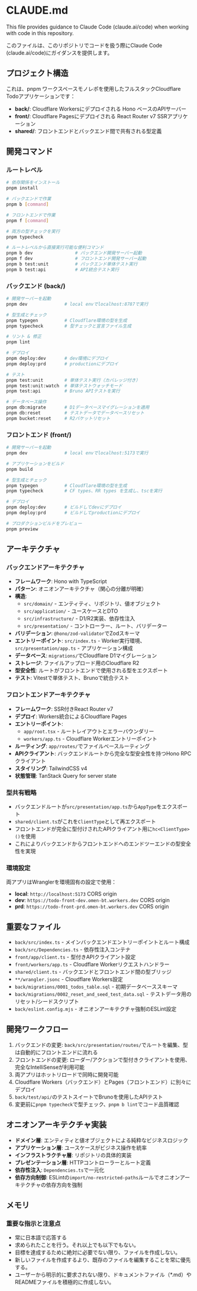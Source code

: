 # CLAUDE.md

This file provides guidance to Claude Code (claude.ai/code) when working with code in this repository.

このファイルは、このリポジトリでコードを扱う際にClaude Code (claude.ai/code)にガイダンスを提供します。

## プロジェクト構造

これは、pnpm ワークスペースモノレポを使用したフルスタックCloudflare Todoアプリケーションです：

- **back/**: Cloudflare Workersにデプロイされる Hono ベースのAPIサーバー
- **front/**: Cloudflare Pagesにデプロイされる React Router v7 SSRアプリケーション
- **shared/**: フロントエンドとバックエンド間で共有される型定義

## 開発コマンド

### ルートレベル
```bash
# 依存関係をインストール
pnpm install

# バックエンドで作業
pnpm b [command]

# フロントエンドで作業
pnpm f [command]

# 両方の型チェックを実行
pnpm typecheck

# ルートレベルから直接実行可能な便利コマンド
pnpm b dev                # バックエンド開発サーバー起動
pnpm f dev                # フロントエンド開発サーバー起動
pnpm b test:unit          # バックエンド単体テスト実行
pnpm b test:api           # API統合テスト実行
```

### バックエンド (back/)
```bash
# 開発サーバーを起動
pnpm dev              # local envでlocalhost:8787で実行

# 型生成とチェック
pnpm typegen          # Cloudflare環境の型を生成
pnpm typecheck        # 型チェックと宣言ファイル生成

# リント & 修正
pnpm lint

# デプロイ
pnpm deploy:dev       # dev環境にデプロイ
pnpm deploy:prd       # productionにデプロイ

# テスト
pnpm test:unit        # 単体テスト実行（カバレッジ付き）
pnpm test:unit:watch  # 単体テストウォッチモード
pnpm test:api         # Bruno APIテストを実行

# データベース操作
pnpm db:migrate       # D1データベースマイグレーションを適用
pnpm db:reset         # テストデータでデータベースリセット
pnpm bucket:reset     # R2バケットリセット
```

### フロントエンド (front/)
```bash
# 開発サーバーを起動
pnpm dev              # local envでlocalhost:5173で実行

# アプリケーションをビルド
pnpm build

# 型生成とチェック
pnpm typegen          # Cloudflare環境の型を生成
pnpm typecheck        # CF types、RR types を生成し、tscを実行

# デプロイ
pnpm deploy:dev       # ビルドしてdevにデプロイ
pnpm deploy:prd       # ビルドしてproductionにデプロイ

# プロダクションビルドをプレビュー
pnpm preview
```

## アーキテクチャ

### バックエンドアーキテクチャ
- **フレームワーク**: Hono with TypeScript
- **パターン**: オニオンアーキテクチャ（関心の分離が明確）
- **構造**: 
  - `src/domain/` - エンティティ、リポジトリ、値オブジェクト
  - `src/application/` - ユースケースとDTO
  - `src/infrastructure/` - D1/R2実装、依存性注入
  - `src/presentation/` - コントローラー、ルート、バリデーター
- **バリデーション**: `@hono/zod-validator`でZodスキーマ
- **エントリーポイント**: `src/index.ts` - Worker実行環境、`src/presentation/app.ts` - アプリケーション構成
- **データベース**: `migrations/`でCloudflare D1マイグレーション
- **ストレージ**: ファイルアップロード用のCloudflare R2
- **型安全性**: ルートがフロントエンドで使用される型をエクスポート
- **テスト**: Vitestで単体テスト、Brunoで統合テスト

### フロントエンドアーキテクチャ
- **フレームワーク**: SSR付きReact Router v7
- **デプロイ**: Workers統合によるCloudflare Pages
- **エントリーポイント**: 
  - `app/root.tsx` - ルートレイアウトとエラーバウンダリー
  - `workers/app.ts` - Cloudflare Workerエントリーポイント
- **ルーティング**: `app/routes/`でファイルベースルーティング
- **APIクライアント**: バックエンドルートから完全な型安全性を持つHono RPCクライアント
- **スタイリング**: TailwindCSS v4
- **状態管理**: TanStack Query for server state

### 型共有戦略
- バックエンドルートが`src/presentation/app.ts`から`AppType`をエクスポート
- `shared/client.ts`がこれを`ClientType`として再エクスポート
- フロントエンドが完全に型付けされたAPIクライアント用に`hc<ClientType>()`を使用
- これによりバックエンドからフロントエンドへのエンドツーエンドの型安全性を実現

### 環境設定
両アプリはWranglerを環境固有の設定で使用：
- **local**: `http://localhost:5173` CORS origin
- **dev**: `https://todo-front-dev.omen-bt.workers.dev` CORS origin  
- **prd**: `https://todo-front-prd.omen-bt.workers.dev` CORS origin

## 重要なファイル

- `back/src/index.ts` - メインバックエンドエントリーポイントとルート構成
- `back/src/Dependencies.ts` - 依存性注入コンテナ
- `front/app/client.ts` - 型付きAPIクライアント設定
- `front/workers/app.ts` - Cloudflare Workerリクエストハンドラー
- `shared/client.ts` - バックエンドとフロントエンド間の型ブリッジ
- `**/wrangler.jsonc` - Cloudflare Workers設定
- `back/migrations/0001_todos_table.sql` - 初期データベーススキーマ
- `back/migrations/0002_reset_and_seed_test_data.sql` - テストデータ用のリセット/シードスクリプト
- `back/eslint.config.mjs` - オニオンアーキテクチャ強制のESLint設定

## 開発ワークフロー

1. バックエンドの変更: `back/src/presentation/routes/`でルートを編集、型は自動的にフロントエンドに流れる
2. フロントエンドの変更: ローダー/アクションで型付きクライアントを使用、完全なIntelliSenseが利用可能
3. 両アプリはホットリロードで同時に開発可能
4. Cloudflare Workers（バックエンド）とPages（フロントエンド）に別々にデプロイ
5. `back/test/api/`のテストスイートでBrunoを使用したAPIテスト
6. 変更前に`pnpm typecheck`で型チェック、`pnpm b lint`でコード品質確認

## オニオンアーキテクチャ実装

- **ドメイン層**: エンティティと値オブジェクトによる純粋なビジネスロジック
- **アプリケーション層**: ユースケースがビジネス操作を統率
- **インフラストラクチャ層**: リポジトリの具体的実装
- **プレゼンテーション層**: HTTPコントローラーとルート定義
- **依存性注入**: `Dependencies.ts`で一元化
- **依存方向制御**: ESLintの`import/no-restricted-paths`ルールでオニオンアーキテクチャの依存方向を強制

## メモリ

### 重要な指示と注意点
- 常に日本語で応答する
- 求められたことを行う。それ以上でも以下でもない。
- 目標を達成するために絶対に必要でない限り、ファイルを作成しない。
- 新しいファイルを作成するより、既存のファイルを編集することを常に優先する。
- ユーザーから明示的に要求されない限り、ドキュメントファイル（*.md）やREADMEファイルを積極的に作成しない。